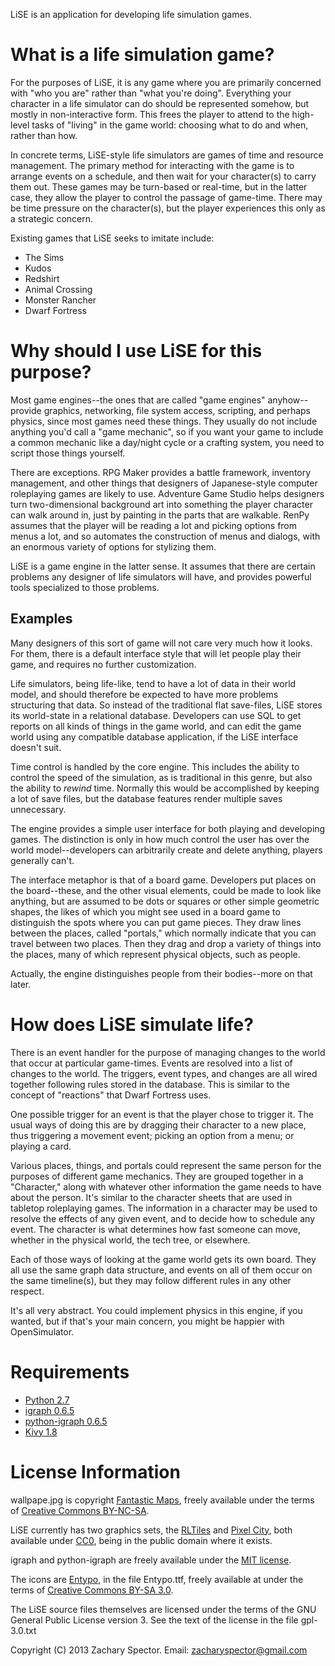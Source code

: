 LiSE is an application for developing life simulation games.

# What is a life simulation game?

For the purposes of LiSE, it is any game where you are primarily
concerned with "who you are" rather than "what you're
doing". Everything your character in a life simulator can do should be
represented somehow, but mostly in non-interactive form. This frees
the player to attend to the high-level tasks of "living" in the game
world: choosing what to do and when, rather than how.

In concrete terms, LiSE-style life simulators are games of time and
resource management. The primary method for interacting with the game
is to arrange events on a schedule, and then wait for your
character(s) to carry them out. These games may be turn-based or
real-time, but in the latter case, they allow the player to control
the passage of game-time. There may be time pressure on the character(s),
but the player experiences this only as a strategic concern.

Existing games that LiSE seeks to imitate include:

* The Sims
* Kudos
* Redshirt
* Animal Crossing
* Monster Rancher
* Dwarf Fortress

# Why should I use LiSE for this purpose?

Most game engines--the ones that are called "game engines"
anyhow--provide graphics, networking, file system access, scripting,
and perhaps physics, since most games need these things. They usually
do not include anything you'd call a "game mechanic", so if you want
your game to include a common mechanic like a day/night cycle or a
crafting system, you need to script those things yourself.

There are exceptions. RPG Maker provides a battle framework, inventory
management, and other things that designers of Japanese-style computer
roleplaying games are likely to use. Adventure Game Studio helps
designers turn two-dimensional background art into something the
player character can walk around in, just by painting in the parts
that are walkable. RenPy assumes that the player will be reading a lot
and picking options from menus a lot, and so automates the
construction of menus and dialogs, with an enormous variety of
options for stylizing them.

LiSE is a game engine in the latter sense. It assumes that there are
certain problems any designer of life simulators will have, and
provides powerful tools specialized to those problems.

## Examples

Many designers of this sort of game will not care very much how it
looks. For them, there is a default interface style that will let
people play their game, and requires no further customization.

Life simulators, being life-like, tend to have a lot of data in their
world model, and should therefore be expected to have more problems
structuring that data. So instead of the traditional flat save-files,
LiSE stores its world-state in a relational database. Developers can
use SQL to get reports on all kinds of things in the game world, and
can edit the game world using any compatible database application, if
the LiSE interface doesn't suit.

Time control is handled by the core engine. This includes the ability
to control the speed of the simulation, as is traditional in this
genre, but also the ability to *rewind* time. Normally this would be
accomplished by keeping a lot of save files, but the database features
render multiple saves unnecessary.

The engine provides a simple user interface
for both playing and developing games. The distinction is only in how
much control the user has over the world model--developers can
arbitrarily create and delete anything, players generally can't.

The interface metaphor is that of a board game. Developers put places
on the board--these, and the other visual elements, could be made to
look like anything, but are assumed to be dots or squares or other
simple geometric shapes, the likes of which you might see used in a
board game to distinguish the spots where you can put game
pieces. They draw lines between the places, called "portals," which
normally indicate that you can travel between two places. Then they
drag and drop a variety of things into the places, many of which
represent physical objects, such as people.

Actually, the engine distinguishes people from their bodies--more on
that later.

# How does LiSE simulate life?

There is an event handler for the purpose of managing changes to the
world that occur at particular game-times. Events are resolved into a
list of changes to the world. The triggers, event types, and changes
are all wired together following rules stored in the database. This is
similar to the concept of "reactions" that Dwarf Fortress uses.

One possible trigger for an event is that the player chose to trigger
it. The usual ways of doing this are by dragging their character to a
new place, thus triggering a movement event; picking an option from a
menu; or playing a card.

Various places, things, and portals could represent the same person
for the purposes of different game mechanics. They are grouped
together in a "Character," along with whatever other information the
game needs to have about the person. It's similar to the character
sheets that are used in tabletop roleplaying games. The information in
a character may be used to resolve the effects of any given event, and
to decide how to schedule any event. The character is what determines
how fast someone can move, whether in the physical world, the tech
tree, or elsewhere.

Each of those ways of looking at the game world gets its own
board. They all use the same graph data structure, and events on all
of them occur on the same timeline(s), but they may follow different
rules in any other respect.

It's all very abstract. You could implement physics in this engine, if
you wanted, but if that's your main concern, you might be happier with
OpenSimulator.

# Requirements

* [Python 2.7](http://python.org/download/releases/2.7.6/)
* [igraph 0.6.5](http://igraph.sourceforge.net/download.html)
* [python-igraph 0.6.5](http://python.org/pypi/python-igraph)
* [Kivy 1.8](http://github.com/kivy/kivy)

# License Information
wallpape.jpg is copyright [Fantastic Maps](http://www.fantasticmaps.com/free-stuff/), freely available under the terms of [Creative Commons BY-NC-SA](https://creativecommons.org/licenses/by-nc-sa/3.0/).

LiSE currently has two graphics sets, the [RLTiles](http://rltiles.sourceforge.net/) and [Pixel City](http://opengameart.org/content/pixel-city), both available under [CC0](http://creativecommons.org/publicdomain/zero/1.0/), being in the public domain where it exists.

igraph and python-igraph are freely available under the [MIT license](http://opensource.org/licenses/MIT).

The icons are [Entypo](http://entypo.com/), in the file Entypo.ttf, freely available at under the terms of [Creative Commons BY-SA 3.0](http://creativecommons.org/licenses/by-sa/3.0/).

The LiSE source files themselves are licensed under the terms of the GNU General Public License version 3. See the text of the license in the file gpl-3.0.txt

Copyright (C) 2013 Zachary Spector. Email: zacharyspector@gmail.com
